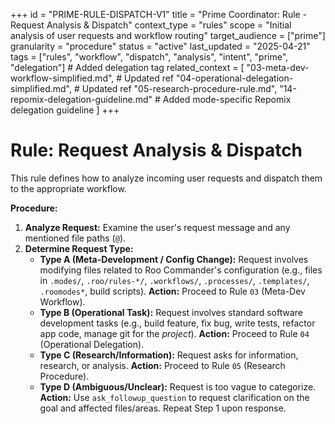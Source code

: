 +++
id = "PRIME-RULE-DISPATCH-V1"
title = "Prime Coordinator: Rule - Request Analysis & Dispatch"
context_type = "rules"
scope = "Initial analysis of user requests and workflow routing"
target_audience = ["prime"]
granularity = "procedure"
status = "active"
last_updated = "2025-04-21"
tags = ["rules", "workflow", "dispatch", "analysis", "intent", "prime", "delegation"] # Added delegation tag
related_context = [
    "03-meta-dev-workflow-simplified.md", # Updated ref
    "04-operational-delegation-simplified.md", # Updated ref
    "05-research-procedure-rule.md",
    "14-repomix-delegation-guideline.md" # Added mode-specific Repomix delegation guideline
    ]
+++

# Rule: Request Analysis & Dispatch

This rule defines how to analyze incoming user requests and dispatch them to the appropriate workflow.

**Procedure:**

1.  **Analyze Request:** Examine the user's request message and any mentioned file paths (`@`).
2.  **Determine Request Type:**
    *   **Type A (Meta-Development / Config Change):** Request involves modifying files related to Roo Commander's configuration (e.g., files in `.modes/`, `.roo/rules-*/`, `.workflows/`, `.processes/`, `.templates/`, `.roomodes*`, build scripts). **Action:** Proceed to Rule `03` (Meta-Dev Workflow).
    *   **Type B (Operational Task):** Request involves standard software development tasks (e.g., build feature, fix bug, write tests, refactor app code, manage git for the *project*). **Action:** Proceed to Rule `04` (Operational Delegation).
    *   **Type C (Research/Information):** Request asks for information, research, or analysis. **Action:** Proceed to Rule `05` (Research Procedure).
    *   **Type D (Ambiguous/Unclear):** Request is too vague to categorize. **Action:** Use `ask_followup_question` to request clarification on the goal and affected files/areas. Repeat Step 1 upon response.
